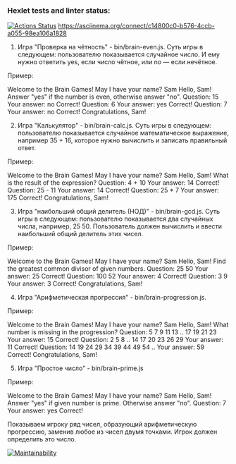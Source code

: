 ### Hexlet tests and linter status:
[![Actions Status](https://github.com/ElenaSamosudova/frontend-project-44/actions/workflows/hexlet-check.yml/badge.svg)](https://github.com/ElenaSamosudova/frontend-project-44/actions)
https://asciinema.org/connect/c14800c0-b576-4ccb-a055-98ea106a1828

1. Игра "Проверка на чётность" - bin/brain-even.js.
Суть игры в следующем: пользователю показывается случайное число. И ему нужно ответить yes, если число чётное, или no — если нечётное.

Пример:

Welcome to the Brain Games!
May I have your name? Sam
Hello, Sam!
Answer "yes" if the number is even, otherwise answer "no".
Question: 15
Your answer: no
Correct!
Question: 6
Your answer: yes
Correct!
Question: 7
Your answer: no
Correct!
Congratulations, Sam!

2. Игра "Калькулятор" - bin/brain-calc.js. Суть игры в следующем: пользователю показывается случайное математическое выражение, например 35 + 16, которое нужно вычислить и записать правильный ответ.

Пример:

Welcome to the Brain Games!
May I have your name? Sam
Hello, Sam!
What is the result of the expression?
Question: 4 + 10
Your answer: 14
Correct!
Question: 25 - 11
Your answer: 14
Correct!
Question: 25 * 7
Your answer: 175
Correct!
Congratulations, Sam!

3. Игра "наибольший общий делитель (НОД)" - bin/brain-gcd.js. Суть игры в следующем: пользователю показывается два случайных числа, например, 25 50. Пользователь должен вычислить и ввести наибольший общий делитель этих чисел.

Пример:

Welcome to the Brain Games!
May I have your name? Sam
Hello, Sam!
Find the greatest common divisor of given numbers.
Question: 25 50
Your answer: 25
Correct!
Question: 100 52
Your answer: 4
Correct!
Question: 3 9
Your answer: 3
Correct!
Congratulations, Sam!

4. Игра "Арифметическая прогрессия" - bin/brain-progression.js.

Пример:

Welcome to the Brain Games!
May I have your name? Sam
Hello, Sam!
What number is missing in the progression?
Question: 5 7 9 11 13 .. 17 19 21 23
Your answer: 15
Correct!
Question: 2 5 8 .. 14 17 20 23 26 29
Your answer: 11
Correct!
Question: 14 19 24 29 34 39 44 49 54 ..
Your answer: 59
Correct!
Congratulations, Sam!

5. Игра "Простое число" - bin/brain-prime.js

Пример:

Welcome to the Brain Games!
May I have your name? Sam
Hello, Sam!
Answer "yes" if given number is prime. Otherwise answer "no".
Question: 7
Your answer: yes
Correct!

Показываем игроку ряд чисел, образующий арифметическую прогрессию, заменив любое из чисел двумя точками. Игрок должен определить это число.

[![Maintainability](https://api.codeclimate.com/v1/badges/4519834c0908d67ff2c7/maintainability)](https://codeclimate.com/github/ElenaSamosudova/frontend-project-44/maintainability)